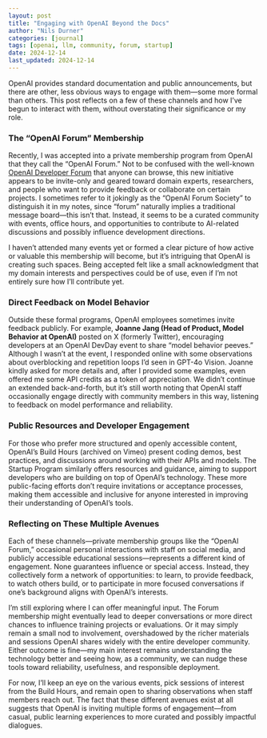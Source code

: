 ```yaml
---
layout: post
title: "Engaging with OpenAI Beyond the Docs"
author: "Nils Durner"
categories: [journal]
tags: [openai, llm, community, forum, startup]
date: 2024-12-14
last_updated: 2024-12-14
---
```


OpenAI provides standard documentation and public announcements, but there are other, less obvious ways to engage with them—some more formal than others. This post reflects on a few of these channels and how I’ve begun to interact with them, without overstating their significance or my role.

### The “OpenAI Forum” Membership  
Recently, I was accepted into a private membership program from OpenAI that they call the “OpenAI Forum.” Not to be confused with the well-known [OpenAI Developer Forum](https://community.openai.com/) that anyone can browse, this new initiative appears to be invite-only and geared toward domain experts, researchers, and people who want to provide feedback or collaborate on certain projects. I sometimes refer to it jokingly as the “OpenAI Forum Society” to distinguish it in my notes, since “forum” naturally implies a traditional message board—this isn’t that. Instead, it seems to be a curated community with events, office hours, and opportunities to contribute to AI-related discussions and possibly influence development directions.

I haven’t attended many events yet or formed a clear picture of how active or valuable this membership will become, but it’s intriguing that OpenAI is creating such spaces. Being accepted felt like a small acknowledgment that my domain interests and perspectives could be of use, even if I’m not entirely sure how I’ll contribute yet.

### Direct Feedback on Model Behavior  
Outside these formal programs, OpenAI employees sometimes invite feedback publicly. For example, **Joanne Jang (Head of Product, Model Behavior at OpenAI)** posted on X (formerly Twitter), encouraging developers at an OpenAI DevDay event to share “model behavior peeves.” Although I wasn’t at the event, I responded online with some observations about overblocking and repetition loops I’d seen in GPT-4o Vision. Joanne kindly asked for more details and, after I provided some examples, even offered me some API credits as a token of appreciation. We didn’t continue an extended back-and-forth, but it’s still worth noting that OpenAI staff occasionally engage directly with community members in this way, listening to feedback on model performance and reliability.

### Public Resources and Developer Engagement  
For those who prefer more structured and openly accessible content, OpenAI’s Build Hours (archived on Vimeo) present coding demos, best practices, and discussions around working with their APIs and models. The Startup Program similarly offers resources and guidance, aiming to support developers who are building on top of OpenAI’s technology. These more public-facing efforts don’t require invitations or acceptance processes, making them accessible and inclusive for anyone interested in improving their understanding of OpenAI’s tools.

### Reflecting on These Multiple Avenues  
Each of these channels—private membership groups like the “OpenAI Forum,” occasional personal interactions with staff on social media, and publicly accessible educational sessions—represents a different kind of engagement. None guarantees influence or special access. Instead, they collectively form a network of opportunities: to learn, to provide feedback, to watch others build, or to participate in more focused conversations if one’s background aligns with OpenAI’s interests.

I’m still exploring where I can offer meaningful input. The Forum membership might eventually lead to deeper conversations or more direct chances to influence training projects or evaluations. Or it may simply remain a small nod to involvement, overshadowed by the richer materials and sessions OpenAI shares widely with the entire developer community. Either outcome is fine—my main interest remains understanding the technology better and seeing how, as a community, we can nudge these tools toward reliability, usefulness, and responsible deployment.

For now, I’ll keep an eye on the various events, pick sessions of interest from the Build Hours, and remain open to sharing observations when staff members reach out. The fact that these different avenues exist at all suggests that OpenAI is inviting multiple forms of engagement—from casual, public learning experiences to more curated and possibly impactful dialogues.